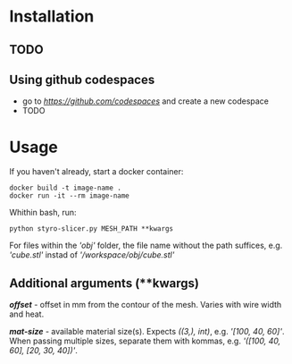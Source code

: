 # Installation
## TODO
## Using github codespaces
* go to *https://github.com/codespaces* and create a new codespace
* TODO

# Usage
If you haven't already, start a docker container:

    docker build -t image-name .  
    docker run -it --rm image-name

Whithin bash, run: 

    python styro-slicer.py MESH_PATH **kwargs

For files within the *'obj'* folder, the file name without the path suffices, e.g. *'cube.stl'* instad of *'/workspace/obj/cube.stl'*

## Additional arguments (\*\*kwargs)
***offset*** - offset in mm from the contour of the mesh. Varies with wire width and heat.&nbsp;

***mat-size*** - available material size(s). Expects *((3,), int)*, e.g. *'[100, 40, 60]'*. When passing multiple sizes, separate them with kommas, e.g. *'([100, 40, 60], [20, 30, 40])'*.&nbsp;